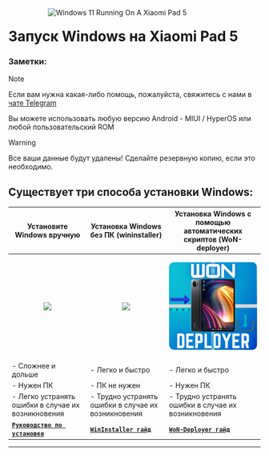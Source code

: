 <img align="right" src="https://raw.githubusercontent.com/erdilS/Port-Windows-11-Xiaomi-Pad-5/main/nabu.png" width="425" alt="Windows 11 Running On A Xiaomi Pad 5">

# Запуск Windows на Xiaomi Pad 5

### Заметки:
> [!NOTE]
> Если вам нужна какая-либо помощь, пожалуйста, свяжитесь с нами в [чате Telegram](https://t.me/nabuwoaru)
> 
> Вы можете использовать любую версию Android - MIUI / HyperOS или любой пользовательский ROM

> [!Warning]
> Все ваши данные будут удалены! Сделайте резервную копию, если это необходимо.

## Существует три способа установки Windows:

| **Установите Windows вручную**                                                                       | **Установка Windows без ПК (wininstaller)**                                                 | **Установка Windows с помощью автоматических скриптов (WoN-deployer)**                                                                          |
|----------------------------------------------------------------------------------------------------------------|----------------------------------------------------------------------------------------------------------------|----------------------------------------------------------------------------------------------------------------|
| <p align="center"><a href="1-partition-ru.md"><img src="https://raw.githubusercontent.com/erdilS/Port-Windows-11-Xiaomi-Pad-5/main/nabu.png" width="280"></a></p> | <p align="center"><a href="https://github.com/Kumar-Jy/Windows-in-NABU-Without-PC/blob/main/guide/Russian/Installation-ru.md"><img src="https://raw.githubusercontent.com/erdilS/Port-Windows-11-Xiaomi-Pad-5/main/nabu.png" width="280"></a></p> | <p align="center"><a href="won-deployer-install-ru.md"><img src="https://github.com/ArKT-7/won-deployer/blob/main/assets/Won-nabu-bg.png" width="280"></a></p> |
| - Сложнее и дольше | - Легко и быстро | - Легко и быстро                         |  |                    
| - Нужен ПК | - ПК не нужен | - Нужен ПК
| - Легко устранять ошибки в случае их возникновения | - Трудно устранять ошибки в случае их возникновения | - Трудно устранять ошибки в случае их возникновения
| [**`Руководство по установке`**](1-partition-ru.md) |[**`WinInstaller гайд`**](https://github.com/Kumar-Jy/Windows-in-NABU-Without-PC/blob/main/guide/Russian/Installation-ru.md) | [**```WoN-Deployer гайд```**](won-deployer-install-ru.md) | 

---
















